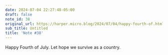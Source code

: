 ```yaml
---
date: 2024-07-04 22:27:48-05:00
draft: false
note_id: 38
original_url: https://harper.micro.blog/2024/07/04/happy-fourth-of.html
sub_title: Untitled
title: 'Note #38'
---
```


Happy Fourth of July. Let hope we survive as a country.
